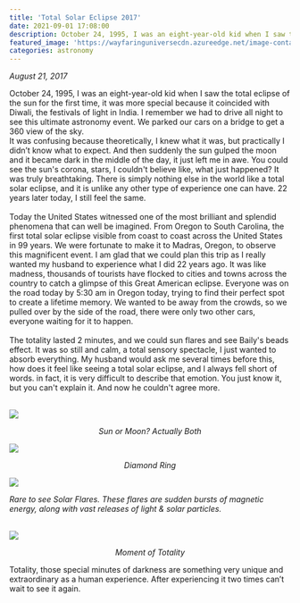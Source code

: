 ```yaml
---
title: 'Total Solar Eclipse 2017'
date: 2021-09-01 17:08:00
description: October 24, 1995, I was an eight-year-old kid when I saw the total eclipse of the sun for the first time, it was more special because it coincided with Diwali, the festivals of light in India. I remember we had to drive all night to see this ultimate astronomy event. We parked our cars on a bridge to get a 360 view of the sky.
featured_image: 'https://wayfaringuniversecdn.azureedge.net/image-container/thumbnails/totalSolarEclipse.jpg'
categories: astronomy
---
```


<i>August 21, 2017</i>

October 24, 1995, I was an eight-year-old kid when I saw the total eclipse of the sun for the first time, it was more special because it coincided with Diwali, the festivals of light in India.
I remember we had to drive all night to see this ultimate astronomy event. We parked our cars on a bridge to get a 360 view of the sky.<br>
It was confusing because theoretically, I knew what it was, but practically I didn’t know what to expect. And then suddenly the sun gulped the moon and it became dark in the middle of the day, it just left me in awe. You could see the sun's corona, stars, I couldn't believe like, what just happened? It was truly breathtaking.
There is simply nothing else in the world like a total solar eclipse, and it is unlike any other type of experience one can have. 22 years later today, I still feel the same.
<br><br>
Today the United States witnessed one of the most brilliant and splendid phenomena that can well be imagined. From Oregon to South Carolina, the first total solar eclipse visible from coast to coast across the United States in 99 years. We were fortunate to make it to Madras, Oregon, to observe this magnificent event. I am glad that we could plan this trip as I really wanted my husband to experience what I did 22 years ago. It was like madness, thousands of tourists have flocked to cities and towns across the country to catch a glimpse of this Great American eclipse. Everyone was on the road today by 5:30 am in Oregon today, trying to find their perfect spot to create a lifetime memory. We wanted to be away from the crowds, so we pulled over by the side of the road, there were only two other cars, everyone waiting for it to happen.
<br><br>
The totality lasted 2 minutes, and we could sun flares and see Baily's beads effect. It was so still and calm, a total sensory spectacle, I just wanted to absorb everything. My husband would ask me several times before this, how does it feel like seeing a total solar eclipse, and I always fell short of words. in fact, it is very difficult to describe that emotion. You just know it, but you can't explain it. And now he couldn't agree more.
<br><br>

![]({{site.data.settings.basic_settings.cdn_url}}/astronomy/totalsolareclipse/totalsolareclipse.jpg)
<center class="image-caption"><i>Sun or Moon? Actually Both</i></center>

![]({{site.data.settings.basic_settings.cdn_url}}/astronomy/totalsolareclipse/diamondring.jpg)
<center class="image-caption"><i>Diamond Ring</i></center>

![]({{site.data.settings.basic_settings.cdn_url}}/astronomy/totalsolareclipse/sunflares.jpg)
<div class="image-caption image-caption-long"><i>Rare to see Solar Flares. These flares are sudden bursts of magnetic energy, along with vast releases of light & solar particles.</i></div><br>

![]({{site.data.settings.basic_settings.cdn_url}}/astronomy/totalsolareclipse/totality.jpg)
<center class="image-caption"><i>Moment of Totality</i></center>


Totality, those special minutes of darkness are something very unique and extraordinary as a human experience. After experiencing it two times can’t wait to see it again.